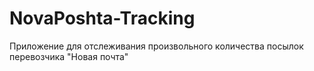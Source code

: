 # NovaPoshta-Tracking
Приложение для отслеживания произвольного количества посылок перевозчика "Новая почта"

